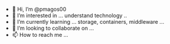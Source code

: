 - 👋 Hi, I’m @pmagos00
- 👀 I’m interested in ... understand technology .. 
- 🌱 I’m currently learning ... storage, containers, middleware ... 
- 💞️ I’m looking to collaborate on ...
- 📫 How to reach me ...

<!---
pmagos00/pmagos00 is a ✨ special ✨ repository because its `README.md` (this file) appears on your GitHub profile.
You can click the Preview link to take a look at your changes.
--->
